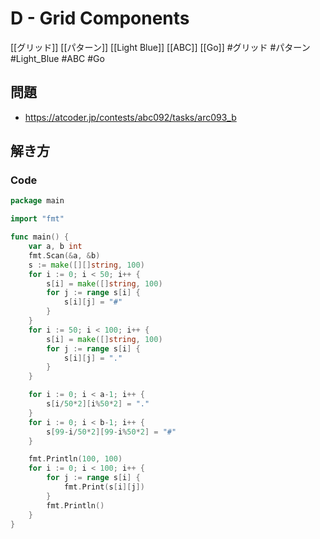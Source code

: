 # D - Grid Components
[[グリッド]] [[パターン]] [[Light Blue]] [[ABC]] [[Go]]
#グリッド #パターン #Light_Blue #ABC #Go 

## 問題
- https://atcoder.jp/contests/abc092/tasks/arc093_b

## 解き方
### Code
```go
package main

import "fmt"

func main() {
	var a, b int
	fmt.Scan(&a, &b)
	s := make([][]string, 100)
	for i := 0; i < 50; i++ {
		s[i] = make([]string, 100)
		for j := range s[i] {
			s[i][j] = "#"
		}
	}
	for i := 50; i < 100; i++ {
		s[i] = make([]string, 100)
		for j := range s[i] {
			s[i][j] = "."
		}
	}

	for i := 0; i < a-1; i++ {
		s[i/50*2][i%50*2] = "."
	}
	for i := 0; i < b-1; i++ {
		s[99-i/50*2][99-i%50*2] = "#"
	}

	fmt.Println(100, 100)
	for i := 0; i < 100; i++ {
		for j := range s[i] {
			fmt.Print(s[i][j])
		}
		fmt.Println()
	}
}
```